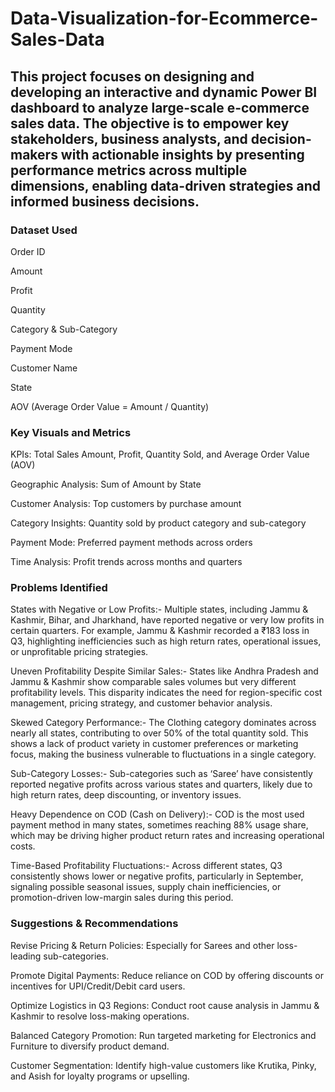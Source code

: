 # Data-Visualization-for-Ecommerce-Sales-Data
## This project focuses on designing and developing an interactive and dynamic Power BI dashboard to analyze large-scale e-commerce sales data. The objective is to empower key stakeholders, business analysts, and decision-makers with actionable insights by presenting performance metrics across multiple dimensions, enabling data-driven strategies and informed business decisions.
### Dataset Used
Order ID

Amount

Profit

Quantity

Category & Sub-Category

Payment Mode

Customer Name

State

AOV (Average Order Value = Amount / Quantity)

### Key Visuals and Metrics
 KPIs: Total Sales Amount, Profit, Quantity Sold, and Average Order Value (AOV)

 Geographic Analysis: Sum of Amount by State

 Customer Analysis: Top customers by purchase amount

 Category Insights: Quantity sold by product category and sub-category

 Payment Mode: Preferred payment methods across orders

 Time Analysis: Profit trends across months and quarters

### Problems Identified
States with Negative or Low Profits:- Multiple states, including Jammu & Kashmir, Bihar, and Jharkhand, have reported negative or very low profits in certain quarters. For example, Jammu & Kashmir recorded a ₹183 loss in Q3, highlighting inefficiencies such as high return rates, operational issues, or unprofitable pricing strategies.

Uneven Profitability Despite Similar Sales:- States like Andhra Pradesh and Jammu & Kashmir show comparable sales volumes but very different profitability levels. This disparity indicates the need for region-specific cost management, pricing strategy, and customer behavior analysis.

Skewed Category Performance:- The Clothing category dominates across nearly all states, contributing to over 50% of the total quantity sold. This shows a lack of product variety in customer preferences or marketing focus, making the business vulnerable to fluctuations in a single category.

Sub-Category Losses:- Sub-categories such as ‘Saree’ have consistently reported negative profits across various states and quarters, likely due to high return rates, deep discounting, or inventory issues.

Heavy Dependence on COD (Cash on Delivery):- COD is the most used payment method in many states, sometimes reaching 88% usage share, which may be driving higher product return rates and increasing operational costs.

Time-Based Profitability Fluctuations:- Across different states, Q3 consistently shows lower or negative profits, particularly in September, signaling possible seasonal issues, supply chain inefficiencies, or promotion-driven low-margin sales during this period.

### Suggestions & Recommendations
Revise Pricing & Return Policies: Especially for Sarees and other loss-leading sub-categories.

Promote Digital Payments: Reduce reliance on COD by offering discounts or incentives for UPI/Credit/Debit card users.

Optimize Logistics in Q3 Regions: Conduct root cause analysis in Jammu & Kashmir to resolve loss-making operations.

Balanced Category Promotion: Run targeted marketing for Electronics and Furniture to diversify product demand.

Customer Segmentation: Identify high-value customers like Krutika, Pinky, and Asish for loyalty programs or upselling.

